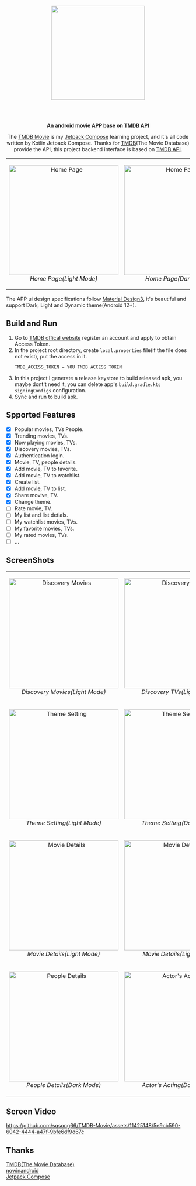 <p align="center">
    <img width="256px" src="images/logo_circle.svg" />
</p>

</br>
</br>

<p align="center">
  <strong>
    An android movie APP base on 
    <a href="https://developer.themoviedb.org/docs">TMDB API</a>
  </strong>
</p>

<p align="center">
    The <a href="https://github.com/sqsong66/TMDB-Movie">TMDB Movie</a> is my <a href="https://developer.android.com/jetpack/compose">Jetpack Compose</a> learning project, and it's all code written by Kotlin Jetpack Compose.
    Thanks for <a href="https://www.themoviedb.org/">TMDB</a>(The Movie Database) provide the API, this project backend interface is based on <a href="https://developer.themoviedb.org/docs">TMDB API</a>. 
</p>

<div align="center">
<table>
  <tr>
    <td> 
      <p align="center">
      <img alt="Home Page" width="300" src="images/Screenshot_20231017_171922.png" /> <br>
      <em>Home Page(Light Mode)</em>
      </p>
    </td>
    <td> 
      <p align="center">
      <img alt="Home Page" width="300" src="images/Screenshot_20231017_170327.png" /> <br>
      <em>Home Page(Dark Mode)</em>
      </p>
    </td>
  </tr>
</table>
</div>

The APP ui design specifications follow [Material Design3](https://m3.material.io/), it's beautiful and support Dark, Light and Dynamic theme(Android 12+).

## Build and Run  
1. Go to [TMDB offical website](https://www.themoviedb.org/settings/api) register an account and apply to obtain Access Token.
2. In the project root directory, create `local.properties` file(if the file does not exist), put the access in it.
   ```
   TMDB_ACCESS_TOKEN = YOU TMDB ACCESS TOKEN
   ```
3. In this project I generate a release keystore to build released apk, you maybe dont't need it, you can delete app's `build.gradle.kts` `signingConfigs` configuration.
4. Sync and run to build apk.

## Spported Features
- [x] Popular movies, TVs People.
- [x] Trending movies, TVs.
- [x] Now playing movies, TVs.
- [x] Discovery movies, TVs.
- [x] Authentication login.
- [x] Movie, TV, people details.
- [x] Add movie, TV to favorite.
- [x] Add movie, TV to watchlist.
- [x] Create list.
- [x] Add movie, TV to list.
- [x] Share movive, TV.
- [x] Change theme.
- [ ] Rate movie, TV.
- [ ] My list and list detials.
- [ ] My watchlist movies, TVs.
- [ ] My favorite movies, TVs.
- [ ] My rated movies, TVs.
- [ ] ...

## ScreenShots
<div align="left">
<table>
  <tr>
    <td> 
      <p align="center">
      <img alt="Discovery Movies" width="300" src="images/1.png" /> <br>
      <em>Discovery Movies(Light Mode)</em>
      </p>
    </td>
    <td> 
      <p align="center">
      <img alt="Discovery TVs" width="300" src="images/2.png" /> <br>
      <em>Discovery TVs(Light Mode)</em>
      </p>
    </td>
  </tr>

  <tr>
    <td> 
      <p align="center">
      <img alt="Theme Setting" width="300" src="images/3.png" /> <br>
      <em>Theme Setting(Light Mode)</em>
      </p>
    </td>
    <td> 
      <p align="center">
      <img alt="Theme Setting" width="300" src="images/4.png" /> <br>
      <em>Theme Setting(Dark Mode)</em>
      </p>
    </td>
  </tr>

  <tr>
    <td> 
      <p align="center">
      <img alt="Movie Details" width="300" src="images/5.png" /> <br>
      <em>Movie Details(Light Mode)</em>
      </p>
    </td>
    <td> 
      <p align="center">
      <img alt="Movie Details" width="300" src="images/6.png" /> <br>
      <em>Movie Details(Light Mode)</em>
      </p>
    </td>
  </tr>

  <tr>
    <td> 
      <p align="center">
      <img alt="People Details" width="300" src="images/7.png" /> <br>
      <em>People Details(Dark Mode)</em>
      </p>
    </td>
    <td> 
      <p align="center">
      <img alt="Actor's Acting" width="300" src="images/8.png" /> <br>
      <em>Actor's Acting(Dark Mode)</em>
      </p>
    </td>
  </tr>
</table>
</div>

## Screen Video
https://github.com/sqsong66/TMDB-Movie/assets/11425148/5e9cb590-6042-4444-a47f-9bfe6df9d67c

## Thanks 
[TMDB(The Movie Database)](https://www.themoviedb.org/)  
[nowinandroid](https://github.com/android/nowinandroid)  
[Jetpack Compose](https://developer.android.com/jetpack/compose)

